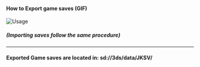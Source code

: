 #### How to Export game saves (GIF)
![Usage](http://i.imgur.com/HcRDZ7z.gif)
##### (Importing saves follow the same procedure)

---

#### Exported Game saves are located in: sd://3ds/data/JKSV/